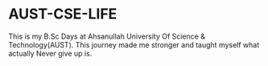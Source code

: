 # AUST-CSE-LIFE
This is my B.Sc Days at Ahsanullah University Of Science & Technology(AUST). This journey made me stronger and taught myself what actually Never give up is.
